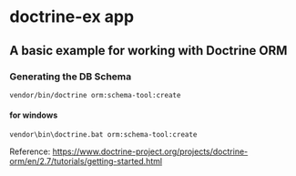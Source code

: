 # doctrine-ex app

## A basic example for working with Doctrine ORM


### Generating the DB Schema

```
vendor/bin/doctrine orm:schema-tool:create
```

#### for windows
```
vendor\bin\doctrine.bat orm:schema-tool:create
```


Reference: https://www.doctrine-project.org/projects/doctrine-orm/en/2.7/tutorials/getting-started.html